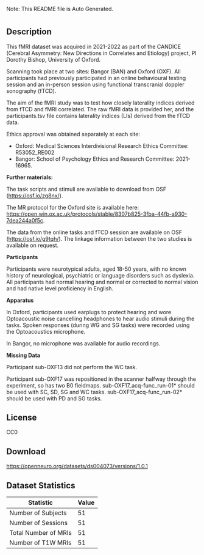 Note: This README file is Auto Generated.

# 

## Description

This fMRI dataset was acquired in 2021-2022 as part of the CANDICE (Cerebral Asymmetry: New Directions in Correlates and Etiology) project, PI Dorothy Bishop, University of Oxford.

Scanning took place at two sites: Bangor (BAN) and Oxford (OXF). All participants had previously participated in an online behavioural testing session and an in-person session using functional transcranial doppler sonography (fTCD). 

The aim of the fMRI study was to test how closely laterality indices derived from fTCD and fMRI correlated. The raw fMRI data is provided her, and the participants.tsv file contains laterality indices (LIs) derived from the fTCD data.

Ethics approval was obtained separately at each site:

  - Oxford: Medical Sciences Interdivisional Research Ethics Committee: R53052_RE002
  - Bangor: School of Psychology Ethics and Research Committee: 2021-16965.

**Further materials:** 

The task scripts and stimuli are available to download from OSF (https://osf.io/zg8nx/).

The MR protocol for the Oxford site is available here: https://open.win.ox.ac.uk/protocols/stable/8307b825-3fba-44fb-a930-7dea244a0f5c. 

The data from the online tasks and fTCD session are available on OSF (https://osf.io/g9tqh/). The linkage information between the two studies is available on request.

**Participants**

Participants were neurotypical adults, aged 18-50 years, with no known history of neurological, psychiatric or language disorders such as dyslexia. All participants had normal hearing and normal or corrected to normal vision and had native level proficiency in English.

**Apparatus**

In Oxford, participants used earplugs to protect hearing and wore Optoacoustic noise cancelling headphones to hear audio stimuli during the tasks. Spoken responses (during WG and SG tasks) were recorded using the Optoacoustics microphone.

In Bangor, no microphone was available for audio recordings.

**Missing Data**

Participant sub-OXF13 did not perform the WC task.

Participant sub-OXF17 was repositioned in the scanner halfway through the experiment, so has two B0 fieldmaps. 
sub-OXF17_acq-func_run-01* should be used with SC, SD, SG and WC tasks.
sub-OXF17_acq-func_run-02* should be used with PD and SG tasks.


## License

CC0

## Download

https://openneuro.org/datasets/ds004073/versions/1.0.1

## Dataset Statistics

| Statistic | Value |
| --- | --- |
| Number of Subjects | 51 |
| Number of Sessions | 51 |
| Total Number of MRIs | 51 |
| Number of T1W MRIs | 51 |

